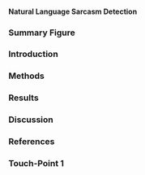 #### Natural Language Sarcasm Detection

### Summary Figure

### Introduction

### Methods

### Results

### Discussion

### References

### Touch-Point 1
